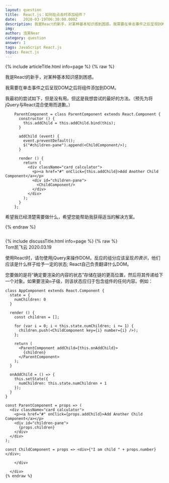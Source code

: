 ```yaml
---
layout: question
title:  React.js：如何在点击时添加组件？
date:   2020-03-19T06:30:00.000Z
description: 我是React的新手，对某种基本知识感到困惑。我需要在单击事件之后呈现DOM之后将组件添加到DOM。我最初的尝试如下，但是没有用。但这是我想尝试的...
img: 
author: 泡芙Near
category: question
answer: 1
tags: JavaScript React.js
topic: React.js
---
```

<div class="article-root">
  <div class="article">
    {% include articleTitle.html info=page %}
    {% raw %}
    <div class="article-content"><p><font style="vertical-align: inherit;"><font style="vertical-align: inherit;">我是React的新手，对某种基本知识感到困惑。</font></font></p>

<p><font style="vertical-align: inherit;"><font style="vertical-align: inherit;">我需要在单击事件之后呈现DOM之后将组件添加到DOM。</font></font></p>

<p><font style="vertical-align: inherit;"><font style="vertical-align: inherit;">我最初的尝试如下，但是没有用。</font><font style="vertical-align: inherit;">但这是我想尝试的最好的方法。</font><font style="vertical-align: inherit;">（预先为将jQuery与React混合使用而道歉。）</font></font></p>

<pre><code>    ParentComponent = class ParentComponent extends React.Component {<font></font>
      constructor () {<font></font>
        this.addChild = this.addChild.bind(this);<font></font>
      }<font></font>
<font></font>
      addChild (event) {<font></font>
        event.preventDefault();<font></font>
        $("#children-pane").append(&lt;ChildComponent/&gt;);<font></font>
      }<font></font>
<font></font>
      render () {<font></font>
        return (<font></font>
          &lt;div className="card calculator"&gt;<font></font>
            &lt;p&gt;&lt;a href="#" onClick={this.addChild}&gt;Add Another Child Component&lt;/a&gt;&lt;/p&gt;<font></font>
            &lt;div id="children-pane"&gt;<font></font>
              &lt;ChildComponent/&gt;<font></font>
            &lt;/div&gt;<font></font>
          &lt;/div&gt;<font></font>
        );<font></font>
      }<font></font>
    };<font></font>
</code></pre>

<p><font style="vertical-align: inherit;"><font style="vertical-align: inherit;">希望我已经清楚需要做什么，希望您能帮助我获得适当的解决方案。</font></font></p></div>
    {% endraw %}
  </div>
  <p style="height: 0;width:0;overflow: hidden;"> 第2393篇《React.js：如何在点击时添加组件？》来自Winter(https://github.com/aiyld/aiyld.github.io)的站点</p>
  <div class="discuss-wrapper">
    {% include discussTitle.html info=page %}
    {% raw %}
    <div class="discuss-item">
        <div class="discuss-parent">
          <div class="discuss-meta">
            <span class="discuss-user">Tom凯飞云</span>
            <span class="discuss-time">2020.03.19</span>
          </div>
          <div class="discuss-comment"><p><font style="vertical-align: inherit;"><font style="vertical-align: inherit;">使用React时，请勿使用jQuery来操作DOM。</font><font style="vertical-align: inherit;">反应的组分应该呈现</font></font><em><font style="vertical-align: inherit;"><font style="vertical-align: inherit;">的表示</font></font></em><font style="vertical-align: inherit;"><font style="vertical-align: inherit;">，他们应该是什么样子给予一定的状态; </font><font style="vertical-align: inherit;">React自己负责翻译什么DOM。</font></font></p>

<p><font style="vertical-align: inherit;"><font style="vertical-align: inherit;">您要做的是将“确定要渲染的内容的状态”存储在链的更高位置，然后将其传递给下一个对象。</font><font style="vertical-align: inherit;">如果要渲染</font></font><code>n</code><font style="vertical-align: inherit;"><font style="vertical-align: inherit;">子级，则该状态应归于包含组件的任何内容。</font><font style="vertical-align: inherit;">例如：</font></font></p>

<pre><code>class AppComponent extends React.Component {<font></font>
  state = {<font></font>
    numChildren: 0<font></font>
  }<font></font>
<font></font>
  render () {<font></font>
    const children = [];<font></font>
<font></font>
    for (var i = 0; i &lt; this.state.numChildren; i += 1) {<font></font>
      children.push(&lt;ChildComponent key={i} number={i} /&gt;);<font></font>
    };<font></font>
<font></font>
    return (<font></font>
      &lt;ParentComponent addChild={this.onAddChild}&gt;<font></font>
        {children}<font></font>
      &lt;/ParentComponent&gt;<font></font>
    );<font></font>
  }<font></font>
<font></font>
  onAddChild = () =&gt; {<font></font>
    this.setState({<font></font>
      numChildren: this.state.numChildren + 1<font></font>
    });<font></font>
  }<font></font>
}<font></font>
<font></font>
const ParentComponent = props =&gt; (<font></font>
  &lt;div className="card calculator"&gt;<font></font>
    &lt;p&gt;&lt;a href="#" onClick={props.addChild}&gt;Add Another Child Component&lt;/a&gt;&lt;/p&gt;<font></font>
    &lt;div id="children-pane"&gt;<font></font>
      {props.children}<font></font>
    &lt;/div&gt;<font></font>
  &lt;/div&gt;<font></font>
);<font></font>
<font></font>
const ChildComponent = props =&gt; &lt;div&gt;{"I am child " + props.number}&lt;/div&gt;;<font></font>
</code></pre></div>
        </div>
        
      </div>
    {% endraw %}
  </div>
<div>
